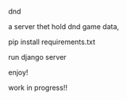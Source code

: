 dnd

a server thet hold dnd game data,

pip install requirements.txt 

run django server

enjoy!


work in progress!!